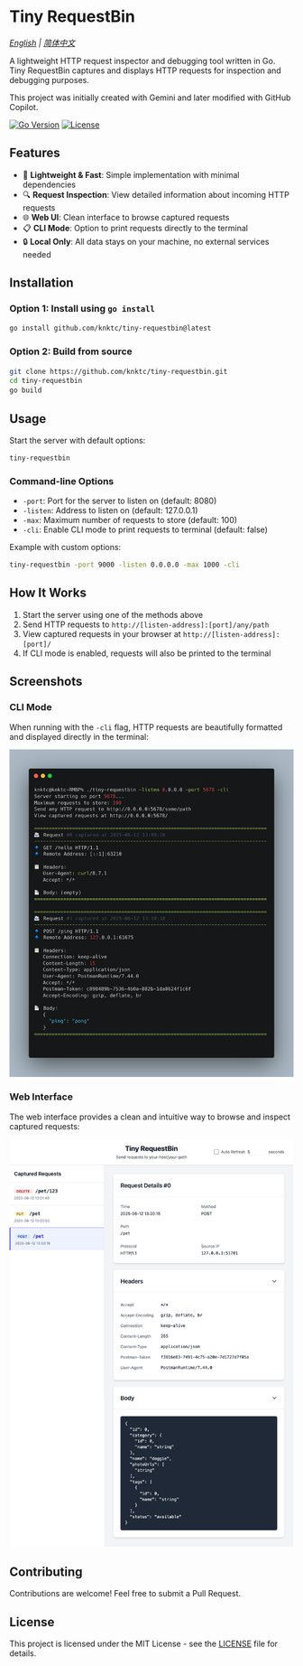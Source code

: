# Tiny RequestBin

*[English](README.md) | [简体中文](README_ZH_CN.md)*

A lightweight HTTP request inspector and debugging tool written in Go. Tiny RequestBin captures and displays HTTP requests for inspection and debugging purposes.

This project was initially created with Gemini and later modified with GitHub Copilot.

[![Go Version](https://img.shields.io/github/go-mod/go-version/knktc/tiny-requestbin)](https://golang.org/)
[![License](https://img.shields.io/github/license/knktc/tiny-requestbin)](LICENSE)

## Features

- 🚀 **Lightweight & Fast**: Simple implementation with minimal dependencies
- 🔍 **Request Inspection**: View detailed information about incoming HTTP requests
- 🌐 **Web UI**: Clean interface to browse captured requests
- 📋 **CLI Mode**: Option to print requests directly to the terminal
- 🔒 **Local Only**: All data stays on your machine, no external services needed

## Installation

### Option 1: Install using `go install`

```bash
go install github.com/knktc/tiny-requestbin@latest
```

### Option 2: Build from source

```bash
git clone https://github.com/knktc/tiny-requestbin.git
cd tiny-requestbin
go build
```

## Usage

Start the server with default options:

```bash
tiny-requestbin
```

### Command-line Options

- `-port`: Port for the server to listen on (default: 8080)
- `-listen`: Address to listen on (default: 127.0.0.1)
- `-max`: Maximum number of requests to store (default: 100)
- `-cli`: Enable CLI mode to print requests to terminal (default: false)

Example with custom options:

```bash
tiny-requestbin -port 9000 -listen 0.0.0.0 -max 1000 -cli
```

## How It Works

1. Start the server using one of the methods above
2. Send HTTP requests to `http://[listen-address]:[port]/any/path`
3. View captured requests in your browser at `http://[listen-address]:[port]/`
4. If CLI mode is enabled, requests will also be printed to the terminal

## Screenshots

### CLI Mode

When running with the `-cli` flag, HTTP requests are beautifully formatted and displayed directly in the terminal:

![CLI Mode Screenshot](screenshots/run_in_cmd.png)

### Web Interface

The web interface provides a clean and intuitive way to browse and inspect captured requests:

![Web Interface Screenshot](screenshots/webpage.png)

## Contributing

Contributions are welcome! Feel free to submit a Pull Request.

## License

This project is licensed under the MIT License - see the [LICENSE](LICENSE) file for details.
